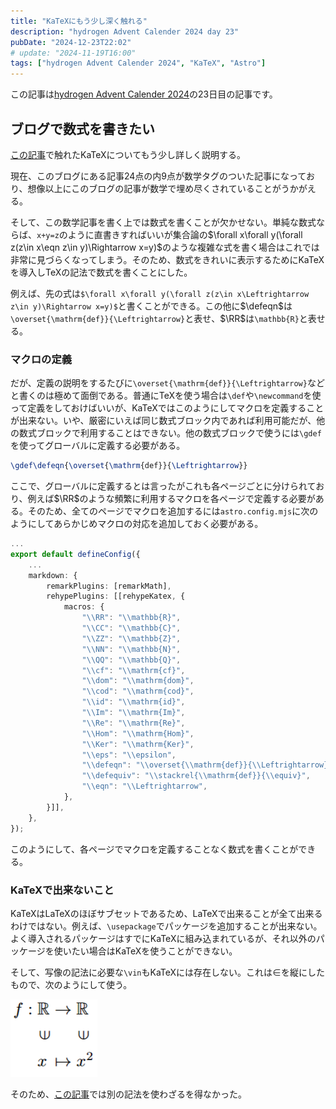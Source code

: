 ```yaml
---
title: "KaTeXにもう少し深く触れる"
description: "hydrogen Advent Calender 2024 day 23"
pubDate: "2024-12-23T22:02"
# update: "2024-11-19T16:00"
tags: ["hydrogen Advent Calender 2024", "KaTeX", "Astro"]
---
```


この記事は[hydrogen Advent Calender 2024](https://adventar.org/calendars/10672)の23日目の記事です。

## ブログで数式を書きたい

[この記事](../astro-building-blog/)で触れたKaTeXについてもう少し詳しく説明する。

現在、このブログにある記事24点の内9点が数学タグのついた記事になっており、想像以上にこのブログの記事が数学で埋め尽くされていることがうかがえる。

そして、この数学記事を書く上では数式を書くことが欠かせない。単純な数式ならば、`x+y=z`のように直書きすればいいが集合論の$\forall x\forall y(\forall z(z\in x\eqn z\in y)\Rightarrow x=y)$のような複雑な式を書く場合はこれでは非常に見づらくなってしまう。そのため、数式をきれいに表示するためにKaTeXを導入しTeXの記法で数式を書くことにした。

例えば、先の式は`$\forall x\forall y(\forall z(z\in x\Leftrightarrow z\in y)\Rightarrow x=y)$`と書くことができる。この他に$\defeqn$は`\overset{\mathrm{def}}{\Leftrightarrow}`と表せ、$\RR$は`\mathbb{R}`と表せる。

### マクロの定義

だが、定義の説明をするたびに`\overset{\mathrm{def}}{\Leftrightarrow}`などと書くのは極めて面倒である。普通にTeXを使う場合は`\def`や`\newcommand`を使って定義をしておけばいいが、KaTeXではこのようにしてマクロを定義することが出来ない。いや、厳密にいえば同じ数式ブロック内であれば利用可能だが、他の数式ブロックで利用することはできない。他の数式ブロックで使うには`\gdef`を使ってグローバルに定義する必要がある。

```latex
\gdef\defeqn{\overset{\mathrm{def}}{\Leftrightarrow}}
```

ここで、グローバルに定義するとは言ったがこれも各ページごとに分けられており、例えば$\RR$のような頻繁に利用するマクロを各ページで定義する必要がある。そのため、全てのページでマクロを追加するには`astro.config.mjs`に次のようにしてあらかじめマクロの対応を追加しておく必要がある。

```ts
...
export default defineConfig({
    ...
    markdown: {
        remarkPlugins: [remarkMath],
        rehypePlugins: [[rehypeKatex, {
            macros: {
                "\\RR": "\\mathbb{R}",
                "\\CC": "\\mathbb{C}",
                "\\ZZ": "\\mathbb{Z}",
                "\\NN": "\\mathbb{N}",
                "\\QQ": "\\mathbb{Q}",
                "\\cf": "\\mathrm{cf}",
                "\\dom": "\\mathrm{dom}",
                "\\cod": "\\mathrm{cod}",
                "\\id": "\\mathrm{id}",
                "\\Im": "\\mathrm{Im}",
                "\\Re": "\\mathrm{Re}",
                "\\Hom": "\\mathrm{Hom}",
                "\\Ker": "\\mathrm{Ker}",
                "\\eps": "\\epsilon",
                "\\defeqn": "\\overset{\\mathrm{def}}{\\Leftrightarrow}",
                "\\defequiv": "\\stackrel{\\mathrm{def}}{\\equiv}",
                "\\eqn": "\\Leftrightarrow",
            },
        }]],
    },
});
```

このようにして、各ページでマクロを定義することなく数式を書くことができる。

### KaTeXで出来ないこと

KaTeXはLaTeXのほぼサブセットであるため、LaTeXで出来ることが全て出来るわけではない。例えば、`\usepackage`でパッケージを追加することが出来ない。よく導入されるパッケージはすでにKaTeXに組み込まれているが、それ以外のパッケージを使いたい場合はKaTeXを使うことができない。

そして、写像の記法に必要な`\vin`もKaTeXには存在しない。これは$\in$を縦にしたもので、次のようにして使う。

![写像の記法](./sym_katex.png)

そのため、[この記事](../cofinality/)では別の記法を使わざるを得なかった。
